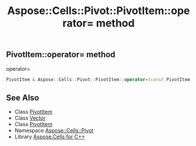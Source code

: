 ﻿---
title: Aspose::Cells::Pivot::PivotItem::operator= method
linktitle: operator=
second_title: Aspose.Cells for C++ API Reference
description: 'Aspose::Cells::Pivot::PivotItem::operator= method. operator= in C++.'
type: docs
weight: 300
url: /cpp/aspose.cells.pivot/pivotitem/operator_asm/
---
## PivotItem::operator= method


operator=

```cpp
PivotItem & Aspose::Cells::Pivot::PivotItem::operator=(const PivotItem &src)
```

## See Also

* Class [PivotItem](../)
* Class [Vector](../../../aspose.cells/vector/)
* Class [PivotItem](../)
* Namespace [Aspose::Cells::Pivot](../../)
* Library [Aspose.Cells for C++](../../../)
